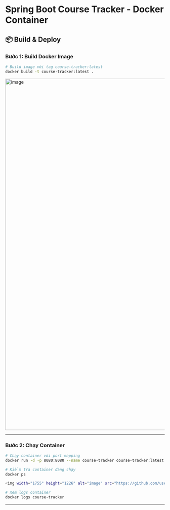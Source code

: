 # Spring Boot Course Tracker - Docker Container

## 📦 Build & Deploy

### Bước 1: Build Docker Image

```bash
# Build image với tag course-tracker:latest
docker build -t course-tracker:latest .
```
<img width="1728" height="1109" alt="image" src="https://github.com/user-attachments/assets/452a0fa4-33d2-4420-83c6-9a0b2f3c3677" />

---

### Bước 2: Chạy Container

```bash
# Chạy container với port mapping
docker run -d -p 8080:8080 --name course-tracker course-tracker:latest

# Kiểm tra container đang chạy
docker ps

<img width="1755" height="1226" alt="image" src="https://github.com/user-attachments/assets/fd35fb63-be61-4037-98e2-f67512ace512" />

# Xem logs container
docker logs course-tracker
```
---
